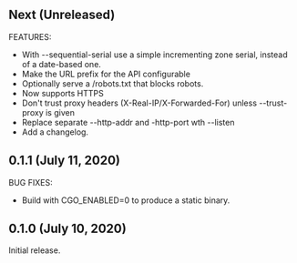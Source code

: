 ## Next (Unreleased)

FEATURES:

 * With --sequential-serial use a simple incrementing zone serial, instead of a date-based one.
 * Make the URL prefix for the API configurable
 * Optionally serve a /robots.txt that blocks robots.
 * Now supports HTTPS
 * Don't trust proxy headers (X-Real-IP/X-Forwarded-For) unless --trust-proxy is given
 * Replace separate --http-addr and -http-port wth --listen
 * Add a changelog.

## 0.1.1 (July 11, 2020)

BUG FIXES:
 * Build with CGO_ENABLED=0 to produce a static binary.

## 0.1.0 (July 10, 2020)

Initial release.
